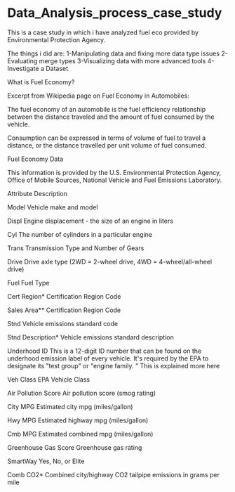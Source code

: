 # Data_Analysis_process_case_study
This is a case study in which i have analyzed fuel eco provided by Environmental Protection Agency. 

The things i did are:
  1-Manipulating data and fixing more data type issues
  2-Evaluating merge types
  3-Visualizing data with more advanced tools
  4-Investigate a Dataset

What is Fuel Economy?

Excerpt from Wikipedia page on Fuel Economy in Automobiles:

The fuel economy of an automobile is the fuel efficiency relationship between the distance traveled and the amount of fuel consumed by the vehicle.

Consumption can be expressed in terms of volume of fuel to travel a distance, or the distance travelled per unit volume of fuel consumed.


Fuel Economy Data

This information is provided by the U.S. Environmental Protection Agency, Office of Mobile Sources, National Vehicle and Fuel Emissions Laboratory.

Attribute	Description

Model	Vehicle make and model

Displ	Engine displacement - the size of an engine in liters

Cyl	The number of cylinders in a particular engine

Trans	Transmission Type and Number of Gears

Drive	Drive axle type (2WD = 2-wheel drive, 4WD = 4-wheel/all-wheel drive)

Fuel	Fuel Type

Cert Region*	Certification Region Code

Sales Area**	Certification Region Code

Stnd	Vehicle emissions standard code

Stnd Description*	Vehicle emissions standard description

Underhood ID	This is a 12-digit ID number that can be found on the underhood emission label of every vehicle. It's required by the EPA to designate its "test group" or "engine
family.
" This is explained more here

Veh Class	EPA Vehicle Class

Air Pollution Score	Air pollution score (smog rating)

City MPG	Estimated city mpg (miles/gallon)

Hwy MPG	Estimated highway mpg (miles/gallon)

Cmb MPG	Estimated combined mpg (miles/gallon)

Greenhouse Gas Score	Greenhouse gas rating

SmartWay	Yes, No, or Elite

Comb CO2*	Combined city/highway CO2 tailpipe emissions in grams per mile
